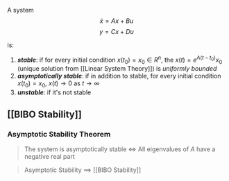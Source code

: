 A system 
$$\dot{x} = Ax + Bu$$
$$y = Cx + Du$$

is:
1. ***stable***: if for every initial condition $x(t_{0})= x_{0} \in R^{n}$, the $x(t) = e^{A(t-t_{0})}x_0$ (unique solution from [[Linear System Theory]]) is *uniformly bounded*
2. ***asymptotically stable***: if in addition to stable, for every initial condition $x(t_{0}) = x_{0}$, $x(t) \longrightarrow 0$ as $t \longrightarrow \infty$
3. ***unstable***: if it's not stable 
## [[BIBO Stability]]
### Asymptotic Stability Theorem
> The system is asymptotically stable $\iff$ All eigenvalues of $A$ have a negative real part

> Asymptotic Stability $\implies$ [[BIBO Stability]]

